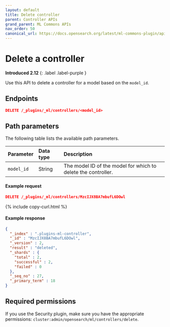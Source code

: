 ```yaml
---
layout: default
title: Delete controller
parent: Controller APIs
grand_parent: ML Commons APIs
nav_order: 50
canonical_url: https://docs.opensearch.org/latest/ml-commons-plugin/api/controller-apis/delete-controller/
---
```


# Delete a controller
**Introduced 2.12**
{: .label .label-purple }

Use this API to delete a controller for a model based on the `model_id`.

## Endpoints

```json
DELETE /_plugins/_ml/controllers/<model_id>
```

## Path parameters

The following table lists the available path parameters. 

| Parameter | Data type | Description |
| :--- | :--- | :--- |
| `model_id` | String | The model ID of the model for which to delete the controller. |

#### Example request

```json
DELETE /_plugins/_ml/controllers/MzcIJX8BA7mbufL6DOwl
```
{% include copy-curl.html %}

#### Example response

```json
{
  "_index" : ".plugins-ml-controller",
  "_id" : "MzcIJX8BA7mbufL6DOwl",
  "_version" : 2,
  "result" : "deleted",
  "_shards" : {
    "total" : 2,
    "successful" : 2,
    "failed" : 0
  },
  "_seq_no" : 27,
  "_primary_term" : 18
}
```

## Required permissions

If you use the Security plugin, make sure you have the appropriate permissions: `cluster:admin/opensearch/ml/controllers/delete`.